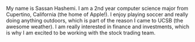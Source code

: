 My name is Sassan Hashemi. I am a 2nd year computer science major from Cupertino, California (the home of Apple!). I enjoy playing soccer and really doing anything outdoors, which is part of the reason I came to UCSB (the awesome weather). I am really interested in finance and investments, which is why I am excited to be working with the stock trading team.
